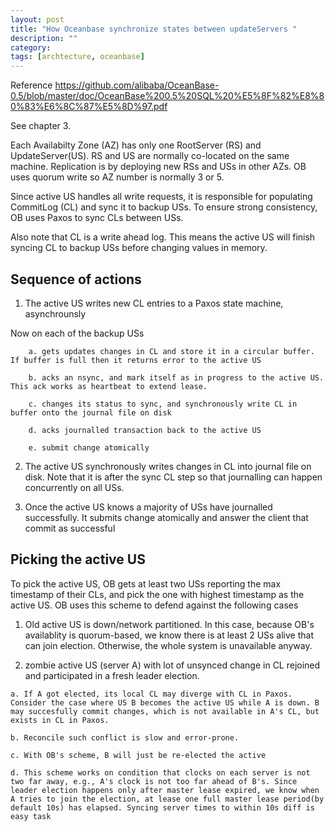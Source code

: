 ```yaml
---
layout: post
title: "How Oceanbase synchronize states between updateServers "
description: ""
category: 
tags: [archtecture, oceanbase]
---
```


Reference
https://github.com/alibaba/OceanBase-0.5/blob/master/doc/OceanBase%200.5%20SQL%20%E5%8F%82%E8%80%83%E6%8C%87%E5%8D%97.pdf

See chapter 3. 

Each Availabilty Zone (AZ) has only one RootServer (RS) and UpdateServer(US). RS and US are normally co-located on the same machine. Replication is by deploying new RSs and USs in other AZs. OB uses quorum write so AZ number is normally 3 or 5. 

Since active US handles all write requests, it is responsible for populating CommitLog (CL) and sync it to backup USs. To ensure strong consistency, OB uses Paxos to sync CLs between USs.  

Also note that CL is a write ahead log. This means the active US will finish syncing CL to backup USs before changing values in memory.

Sequence of actions
---------
1. The active US writes new CL entries to a Paxos state machine, asynchrounsly    

Now on each of the backup USs
```
	a. gets updates changes in CL and store it in a circular buffer. If buffer is full then it returns error to the active US

	b. acks an nsync, and mark itself as in progress to the active US. This ack works as heartbeat to extend lease.

	c. changes its status to sync, and synchronously write CL in buffer onto the journal file on disk
	
	d. acks journalled transaction back to the active US

	e. submit change atomically
```

2. The active US synchronously writes changes in CL into journal file on disk. Note that it is after the sync CL step so that journalling can happen concurrently on all USs.

3. Once the active US knows a majority of USs have journalled successfully. It submits change atomically and answer the client that commit as successful 


Picking the active US
----------
To pick the active US, OB gets at least two USs reporting the max timestamp of their CLs, and pick the one with highest timestamp as the active US. OB uses this scheme to defend against the following cases

1. Old active US is down/network partitioned. In this case, because OB's availablity is quorum-based, we know there is at least 2 USs alive that can join election. Otherwise, the whole system is unavailable anyway. 

2. zombie active US (server A) with lot of unsynced change in CL rejoined and participated in a fresh leader election. 

```
a. If A got elected, its local CL may diverge with CL in Paxos.
Consider the case where US B becomes the active US while A is down. B may succesfully commit changes, which is not available in A's CL, but exists in CL in Paxos.

b. Reconcile such conflict is slow and error-prone. 

c. With OB's scheme, B will just be re-elected the active   

d. This scheme works on condition that clocks on each server is not two far away, e.g., A's clock is not too far ahead of B's. Since leader election happens only after master lease expired, we know when A tries to join the election, at lease one full master lease period(by default 10s) has elapsed. Syncing server times to within 10s diff is easy task   
```
